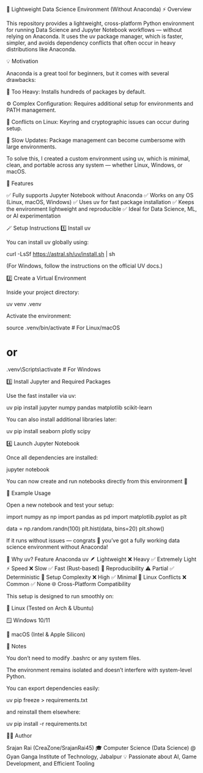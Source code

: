 🧠 Lightweight Data Science Environment (Without Anaconda)
⚡ Overview

This repository provides a lightweight, cross-platform Python environment for running Data Science and Jupyter Notebook workflows — without relying on Anaconda.
It uses the uv package manager, which is faster, simpler, and avoids dependency conflicts that often occur in heavy distributions like Anaconda.

💡 Motivation

Anaconda is a great tool for beginners, but it comes with several drawbacks:

🧱 Too Heavy: Installs hundreds of packages by default.

⚙️ Complex Configuration: Requires additional setup for environments and PATH management.

🔐 Conflicts on Linux: Keyring and cryptographic issues can occur during setup.

🧩 Slow Updates: Package management can become cumbersome with large environments.

To solve this, I created a custom environment using uv, which is minimal, clean, and portable across any system — whether Linux, Windows, or macOS.

🧰 Features

✅ Fully supports Jupyter Notebook without Anaconda
✅ Works on any OS (Linux, macOS, Windows)
✅ Uses uv for fast package installation
✅ Keeps the environment lightweight and reproducible
✅ Ideal for Data Science, ML, or AI experimentation

🪄 Setup Instructions
1️⃣ Install uv

You can install uv globally using:

curl -LsSf https://astral.sh/uv/install.sh | sh


(For Windows, follow the instructions on the official UV docs.)

2️⃣ Create a Virtual Environment

Inside your project directory:

uv venv .venv


Activate the environment:

source .venv/bin/activate   # For Linux/macOS
# or
.venv\Scripts\activate      # For Windows

3️⃣ Install Jupyter and Required Packages

Use the fast installer via uv:

uv pip install jupyter numpy pandas matplotlib scikit-learn


You can also install additional libraries later:

uv pip install seaborn plotly scipy

4️⃣ Launch Jupyter Notebook

Once all dependencies are installed:

jupyter notebook


You can now create and run notebooks directly from this environment 🎉

🧾 Example Usage

Open a new notebook and test your setup:

import numpy as np
import pandas as pd
import matplotlib.pyplot as plt

data = np.random.randn(100)
plt.hist(data, bins=20)
plt.show()


If it runs without issues — congrats 🎊 you’ve got a fully working data science environment without Anaconda!

🧱 Why uv?
Feature	Anaconda	uv
🪶 Lightweight	❌ Heavy	✅ Extremely Light
⚡ Speed	❌ Slow	✅ Fast (Rust-based)
🔁 Reproducibility	⚠️ Partial	✅ Deterministic
🧩 Setup Complexity	❌ High	✅ Minimal
🔐 Linux Conflicts	❌ Common	✅ None
🌐 Cross-Platform Compatibility

This setup is designed to run smoothly on:

🐧 Linux (Tested on Arch & Ubuntu)

🪟 Windows 10/11

🍎 macOS (Intel & Apple Silicon)

💬 Notes

You don’t need to modify .bashrc or any system files.

The environment remains isolated and doesn’t interfere with system-level Python.

You can export dependencies easily:

uv pip freeze > requirements.txt


and reinstall them elsewhere:

uv pip install -r requirements.txt

🧑‍💻 Author

Srajan Rai (CreaZone/SrajanRai45) 
🎓 Computer Science (Data Science) @ Gyan Ganga Institute of Technology, Jabalpur
💡 Passionate about AI, Game Development, and Efficient Tooling
